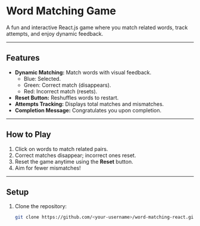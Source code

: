 # **Word Matching Game**

A fun and interactive React.js game where you match related words, track attempts, and enjoy dynamic feedback.

---

## **Features**

- **Dynamic Matching:** Match words with visual feedback.
  - Blue: Selected.
  - Green: Correct match (disappears).
  - Red: Incorrect match (resets).
- **Reset Button:** Reshuffles words to restart.
- **Attempts Tracking:** Displays total matches and mismatches.
- **Completion Message:** Congratulates you upon completion.

---

## **How to Play**

1. Click on words to match related pairs.
2. Correct matches disappear; incorrect ones reset.
3. Reset the game anytime using the **Reset** button.
4. Aim for fewer mismatches!

---

## **Setup**

1. Clone the repository:
   ```bash
   git clone https://github.com/<your-username>/word-matching-react.git
